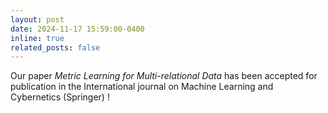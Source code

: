 ```yaml
---
layout: post
date: 2024-11-17 15:59:00-0400
inline: true
related_posts: false
---
```


Our paper *Metric Learning for Multi-relational Data* has been accepted for publication in the International journal on Machine Learning and  Cybernetics (Springer) !

